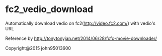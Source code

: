 # fc2_vedio_download

Automatically download vedio on fc2(<http://video.fc2.com/>) with vedio's URL

Reference by <http://tonytonyjan.net/2014/06/28/fcfc-movie-downloader/>

Copyright@2015 john95013600
